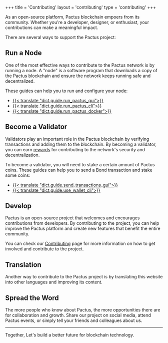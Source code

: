 +++
title = 'Contributing'
layout = 'contributing'
type = 'contributing'
+++

As an open-source platform, Pactus blockchain empoers from its community.
Whether you're a developer, designer, or enthusiast, your contributions can make a meaningful impact.

There are several ways to support the Pactus project:

## Run a Node

One of the most effective ways to contribute to the Pactus network is by running a node.
A "node" is a software program that downloads a copy of the Pactus blockchain and
ensure the network keeps running safe and decentralized.

These guides can help you to run and configure your node:

- [{{< translate "dict.guide.run_pactus_gui">}}](https://docs.pactus.org/get-started/pactus-gui)
- [{{< translate "dict.guide.run_pactus_cli">}}](https://docs.pactus.org/get-started/pactus-daemon)
- [{{< translate "dict.guide.run_pactus_docker">}}](https://docs.pactus.org/get-started/pactus-docker)

## Become a Validator

Validators play an important role in the Pactus blockchain by verifying transactions and
adding them to the blockchain.
By becoming a validator, you can earn [rewards](https://docs.pactus.org/protocol/blockchain/incentive/)
for contributing to the network's security and decentralization.

To become a validator, you will need to stake a certain amount of Pactus coins.
These guides can help you to send a Bond transaction and stake some coins:

- [{{< translate "dict.guide.send_transactions_gui">}}](https://docs.pactus.org/tutorials/send-transaction-gui/)
- [{{< translate "dict.guide.use_wallet_cli">}}](https://docs.pactus.org/tutorials/pactus-wallet)

## Develop

Pactus is an open-source project that welcomes and encourages contributions from developers.
By contributing to the project, you can help improve the Pactus platform and create new features that
benefit the entire community.

You can check our [Contributing](https://github.com/pactus-project/pactus/blob/main/CONTRIBUTING.md) page
for more information on how to get involved and contribute to the project.

## Translation

Another way to contribute to the Pactus project is by translating this website into other languages and
improving its content.

## Spread the Word

The more people who know about Pactus, the more opportunities there are for collaboration and growth.
Share our project on social media, attend Pactus events, or simply tell your friends and colleagues about us.

---

Together, Let's build a better future for blockchain technology.
